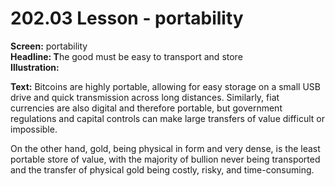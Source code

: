 # 202.03 Lesson - portability

**Screen:** portability\
**Headline: T**he good must be easy to transport and store\
**Illustration:**

**Text:** Bitcoins are highly portable, allowing for easy storage on a small USB drive and quick transmission across long distances. Similarly, fiat currencies are also digital and therefore portable, but government regulations and capital controls can make large transfers of value difficult or impossible.&#x20;

On the other hand, gold, being physical in form and very dense, is the least portable store of value, with the majority of bullion never being transported and the transfer of physical gold being costly, risky, and time-consuming.
